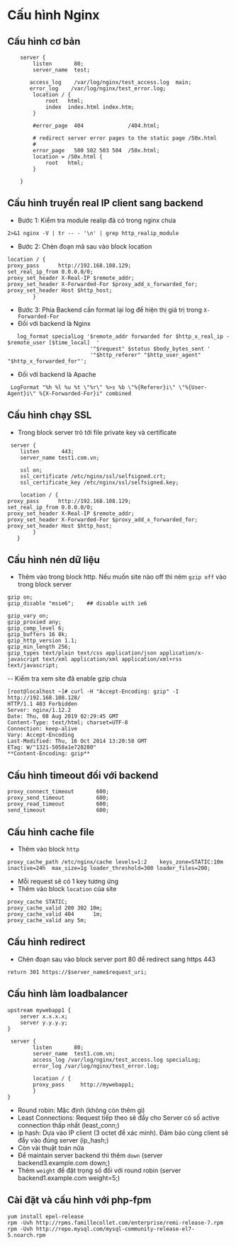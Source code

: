# Cấu hình Nginx

## Cấu hình cơ bản 
```
    server {
        listen       80;
        server_name  test;

       access_log    /var/log/nginx/test_access.log  main;
       error_log    /var/log/nginx/test_error.log;
        location / {
            root   html;
            index  index.html index.htm;
        }

        #error_page  404              /404.html;

        # redirect server error pages to the static page /50x.html
        #
        error_page   500 502 503 504  /50x.html;
        location = /50x.html {
            root   html;
        }

    }
```

## Cấu hình truyền real IP client sang backend
 - Bước 1: Kiểm tra module realip đã có trong nginx chưa
 ```
 2>&1 nginx -V | tr -- - '\n' | grep http_realip_module
 ```
 - Bước 2: Chèn đoạn mã sau vào block location
```
location / {
proxy_pass      http://192.168.108.129;
set_real_ip_from 0.0.0.0/0;
proxy_set_header X-Real-IP $remote_addr;
proxy_set_header X-Forwarded-For $proxy_add_x_forwarded_for;
proxy_set_header Host $http_host;
        }
```
- Bước 3: Phía Backend cần format lại log để hiện thị giá trị trong `X-Forwarded-For`
- Đối với backend là Nginx
```
   log_format specialLog '$remote_addr forwarded for $http_x_real_ip - $remote_user [$time_local]  '
                          '"$request" $status $body_bytes_sent '
                          '"$http_referer" "$http_user_agent" "$http_x_forwarded_for"';
```
-  Đối với backend là Apache
```
 LogFormat "%h %l %u %t \"%r\" %>s %b \"%{Referer}i\" \"%{User-Agent}i\" %{X-Forwarded-For}i" combined
```
## Cấu hình chạy SSL
- Trong block server trỏ tới file private key và certificate
```
 server {
    listen       443;
    server_name test1.com.vn;

    ssl on;
    ssl_certificate /etc/nginx/ssl/selfsigned.crt;
    ssl_certificate_key /etc/nginx/ssl/selfsigned.key;
    
    location / {
proxy_pass      http://192.168.108.129;
set_real_ip_from 0.0.0.0/0;
proxy_set_header X-Real-IP $remote_addr;
proxy_set_header X-Forwarded-For $proxy_add_x_forwarded_for;
proxy_set_header Host $http_host;
        }
   }
```
## Cấu hình nén dữ liệu
- Thêm vào trong block http. Nếu muốn site nào off thì ném `gzip off` vào trong block server
```
gzip on;
gzip_disable "msie6";    ## disable with ie6

gzip_vary on;
gzip_proxied any;
gzip_comp_level 6;
gzip_buffers 16 8k;
gzip_http_version 1.1;
gzip_min_length 256;
gzip_types text/plain text/css application/json application/x-javascript text/xml application/xml application/xml+rss text/javascript;
```
-- Kiểm tra xem site đã enable gzip chưa
```
[root@localhost ~]# curl -H "Accept-Encoding: gzip" -I http://192.168.108.128/
HTTP/1.1 403 Forbidden
Server: nginx/1.12.2
Date: Thu, 08 Aug 2019 02:29:45 GMT
Content-Type: text/html; charset=UTF-8
Connection: keep-alive
Vary: Accept-Encoding
Last-Modified: Thu, 16 Oct 2014 13:20:58 GMT
ETag: W/"1321-5058a1e728280"
**Content-Encoding: gzip**
```
## Cấu hình timeout đối với backend
```
proxy_connect_timeout       600;
proxy_send_timeout          600;
proxy_read_timeout          600;
send_timeout                600;
```
## Cấu hình cache file
- Thêm vào block `http`
```
proxy_cache_path /etc/nginx/cache levels=1:2    keys_zone=STATIC:10m    inactive=24h  max_size=1g loader_threshold=300 loader_files=200;
```
 - Mỗi request sẽ có 1 key tương ứng
 - Thêm vào block `location` của site
```
proxy_cache STATIC;
proxy_cache_valid 200 302 10m;
proxy_cache_valid 404      1m;
proxy_cache_valid any 5m;
```
## Cấu hình redirect
- Chèn đoạn sau vào block server port 80 để redirect sang https 443
```
return 301 https://$server_name$request_uri;
```

## Cấu hình làm loadbalancer
```
upstream mywebapp1 {
    server x.x.x.x;
    server y.y.y.y;
}

 server {
        listen       80;
        server_name  test1.com.vn;
        access_log /var/log/nginx/test_access.log specialLog;
        error_log /var/log/nginx/test_error.log;

        location / {
        proxy_pass     http://mywebapp1;
        }
}
```
 - Round robin: Mặc định (không còn thêm gì)
 - Least Connections: Request tiếp theo sẽ đẩy cho Server có số active connection thấp nhất (least_conn;)
 - ip hash: Dựa vào IP client (3 octet để xác minh). Đảm bảo cùng client sẽ đẩy vào đúng server (ip_hash;)
 - Còn vài thuật toán nữa
 - Để maintain server backend thì thêm `down` (server backend3.example.com down;)
 - Thêm `weight` để đặt trọng số đối với round robin (server backend1.example.com weight=5;)

## Cài đặt và cấu hình với php-fpm
```
yum install epel-release
rpm -Uvh http://rpms.famillecollet.com/enterprise/remi-release-7.rpm
rpm -Uvh http://repo.mysql.com/mysql-community-release-el7-5.noarch.rpm
```
